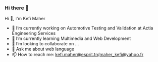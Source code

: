 ### Hi there 👋

Hi 👋, I'm Kefi Maher
- 🔭 I’m currently working on Automotive Testing and Validation at Actia Engineering Services
- 🌱 I’m currently learning Multimedia and Web Development
- 👯 I’m looking to collaborate on ...
- 💬 Ask me about web language  
- 📫 How to reach me: kefi.maher@esprit.tn/maher_kefi@yahoo.fr
